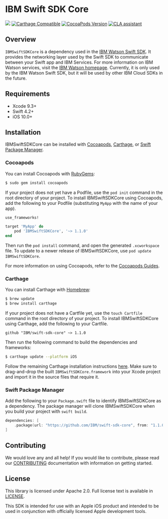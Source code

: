 # IBM Swift SDK Core

![](https://img.shields.io/badge/platform-iOS,%20Linux-blue.svg?style=flat)
[![Carthage Compatible](https://img.shields.io/badge/Carthage-compatible-4BC51D.svg?style=flat)](https://github.com/Carthage/Carthage)
[![CocoaPods Version](https://img.shields.io/cocoapods/v/IBMSwiftSDKCore.svg?style=flat)](http://cocoadocs.org/docsets/IBMSwiftSDKCore)
[![CLA assistant](https://cla-assistant.io/readme/badge/IBM/IBMSwiftSDKCore)](https://cla-assistant.io/IBM/swift-sdk-core)

## Overview

`IBMSwiftSDKCore` is a dependency used in the [IBM Watson Swift SDK](https://github.com/watson-developer-cloud/swift-sdk).
It provides the networking layer used by the Swift SDK to communicate between your Swift app and IBM Services.
For more information on IBM Watson services, visit the [IBM Watson homepage](https://www.ibm.com/watson/). Currently, it is only used by the IBM Watson Swift SDK, but it will be used by other IBM Cloud SDKs in the future.


## Requirements

- Xcode 9.3+
- Swift 4.2+
- iOS 10.0+

## Installation

IBMSwiftSDKCore can be installed with [Cocoapods](http://cocoapods.org/), [Carthage](https://github.com/Carthage/Carthage), or [Swift Package Manager](https://swift.org/package-manager/).

### Cocoapods

You can install Cocoapods with [RubyGems](https://rubygems.org/):

```bash
$ sudo gem install cocoapods
```

If your project does not yet have a Podfile, use the `pod init` command in the root directory of your project. To install IBMSwiftSDKCore using Cocoapods, add the following to your Podfile (substituting `MyApp` with the name of your app).

```ruby
use_frameworks!

target 'MyApp' do
    pod 'IBMSwiftSDKCore', '~> 1.1.0'
end
```

Then run the `pod install` command, and open the generated `.xcworkspace` file. To update to a newer release of IBMSwiftSDKCore, use `pod update IBMSwiftSDKCore`.

For more information on using Cocoapods, refer to the [Cocoapods Guides](https://guides.cocoapods.org/using/index.html).

### Carthage

You can install Carthage with [Homebrew](http://brew.sh/):

```bash
$ brew update
$ brew install carthage
```

If your project does not have a Cartfile yet, use the `touch Cartfile` command in the root directory of your project. To install IBMSwiftSDKCore using Carthage, add the following to your Cartfile.

```
github "IBM/swift-sdk-core" ~> 1.1.0
```

Then run the following command to build the dependencies and frameworks:

```bash
$ carthage update --platform iOS
```

Follow the remaining Carthage installation instructions [here](https://github.com/Carthage/Carthage#getting-started). Make sure to drag-and-drop the built `IBMSwiftSDKCore.framework` into your Xcode project and import it in the source files that require it.

### Swift Package Manager

Add the following to your `Package.swift` file to identify IBMSwiftSDKCore as a dependency. The package manager will clone IBMSwiftSDKCore when you build your project with `swift build`.

```swift
dependencies: [
    .package(url: "https://github.com/IBM/swift-sdk-core", from: "1.1.0")
]
```

## Contributing

We would love any and all help! If you would like to contribute, please read our [CONTRIBUTING](https://github.com/IBM/swift-sdk-core/blob/master/.github/CONTRIBUTING.md) documentation with information on getting started.

## License

This library is licensed under Apache 2.0. Full license text is
available in [LICENSE](https://github.com/IBM/swift-sdk-core/blob/master/LICENSE).

This SDK is intended for use with an Apple iOS product and intended to be used in conjunction with officially licensed Apple development tools.